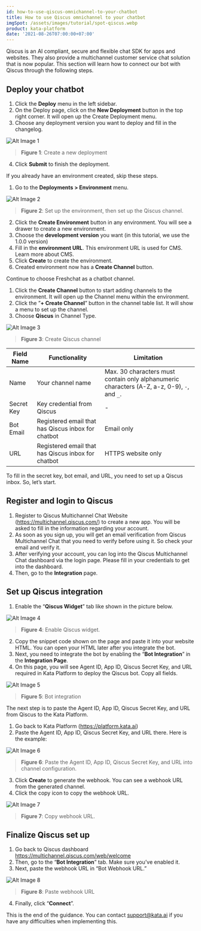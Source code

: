```yaml
---
id: how-to-use-qiscus-omnichannel-to-your-chatbot
title: How to use Qiscus omnichannel to your chatbot
imgSpot: /assets/images/tutorial/spot-qiscus.webp
product: kata-platform
date: '2021-08-26T07:00:00+07:00'
---
```


Qiscus is an AI compliant, secure and flexible chat SDK for apps and websites. They also provide a multichannel customer service chat solution that is now popular. This section will learn how to connect our bot with Qiscus through the following steps.

## Deploy your chatbot

1. Click the **Deploy** menu in the left sidebar.
2. On the Deploy page, click on the **New Deployment** button in the top right corner. It will open up the Create Deployment menu.
3. Choose any deployment version you want to deploy and fill in the changelog.

![Alt Image 1](https://lh5.googleusercontent.com/dvpyUOaDxzu0wbCpVdUwDWFrXAuphte-hnudP4Z7jPMZCle7hSIe3RVnQoH2O-NSxfPt6VZAyTfgqvS6ZnZabNfL447X4-UtEZJwpsxETPukgkIx0S--uQxMhhfW05P8OuGfm-m7)

> **Figure 1**: Create a new deployment

4. Click **Submit** to finish the deployment.

If you already have an environment created, skip these steps.

1. Go to the **Deployments > Environment** menu.

![Alt Image 2](https://lh3.googleusercontent.com/88Pxs5L8JuAmTCQNe8dxJwgPOFZVY72AJ3Vk_rdZqz7xKMnuMGT4En5cMB5kuNEl15BewuIbI54BwOcvpoIvx2f4rf1PfYba_XWGxxglpUGdGwvoWjwGEVmiFlZbrP8lwqUkp3v1)

> **Figure 2**: Set up the environment, then set up the Qiscus channel.

2. Click the **Create Environment** button in any environment. You will see a drawer to create a new environment.
3. Choose the **development version** you want (in this tutorial, we use the 1.0.0 version)
4. Fill in the **environment URL**. This environment URL is used for CMS. Learn more about CMS.
5. Click **Create** to create the environment.
6. Created environment now has a **Create Channel** button.

Continue to choose Freshchat as a chatbot channel.

1. Click the **Create Channel** button to start adding channels to the environment. It will open up the Channel menu within the environment.
2. Click the ”**+ Create Channel**” button in the channel table list. It will show a menu to set up the channel.
3. Choose **Qiscus** in Channel Type.

![Alt Image 3](https://lh4.googleusercontent.com/ls0ZhBnaEqJbd0EzEF33lttilhDqJwqauIK-FNc8Qrqzdl1J7I0KyMlODc9YoIhi8cdTlWdVLynndKfSJSQyOFxJJK3rFXiNPqVdHvxNDBNrmzH62U4Eh3hms8puCFVqT8AOTrm9)

> **Figure 3**: Create Qiscus channel

| Field Name | Functionality                                      | Limitation                                                                                  |
| ---------- | -------------------------------------------------- | ------------------------------------------------------------------------------------------- |
| Name       | Your channel name                                  | Max. 30 characters must contain only alphanumeric characters (A-Z, a-z, 0-9), `-`, and `_`. |
| Secret Key | Key credential from Qiscus                         | -                                                                                           |
| Bot Email  | Registered email that has Qiscus inbox for chatbot | Email only                                                                                  |
| URL        | Registered email that has Qiscus inbox for chatbot | HTTPS website only                                                                          |

To fill in the secret key, bot email, and URL, you need to set up a Qiscus inbox. So, let’s start.

## Register and login to Qiscus

1. Register to Qiscus Multichannel Chat Website (<a href="https://multichannel.qiscus.com/" target="_blank"><span>http</span>s://multichannel.qiscus.com/</a>) to create a new app. You will be asked to fill in the information regarding your account.
2. As soon as you sign up, you will get an email verification from Qiscus Multichannel Chat that you need to verify before using it. So check your email and verify it.
3. After verifying your account, you can log into the Qiscus Multichannel Chat dashboard via the login page. Please fill in your credentials to get into the dashboard.
4. Then, go to the **Integration** page.

## Set up Qiscus integration

1. Enable the “**Qiscus Widget**” tab like shown in the picture below.

![Alt Image 4](https://lh5.googleusercontent.com/1GJjJ9_KiU0o347aPuyETeMSGKtikUywh6L0K1eZrawVDwdyLtJV7oy4cOMa7x-yIY1aobagL1X77AcAUzBp6mZa4WiYOislTVZZC2WgJ11ZkK2sZZzAA_ZegADSYsUcDHmTi8O6)

> **Figure 4**: Enable Qiscus widget.

2. Copy the snippet code shown on the page and paste it into your website HTML. You can open your HTML later after you integrate the bot.
3. Next, you need to integrate the bot by enabling the “**Bot Integration**” in the **Integration Page**.
4. On this page, you will see Agent ID, App ID, Qiscus Secret Key, and URL required in Kata Platform to deploy the Qiscus bot. Copy all fields.

![Alt Image 5](https://lh5.googleusercontent.com/HX8bgSOSiOHHrm2pVT-5K-RLchYTq_3AFEAPN2GLs3sX3NjdSNGiYrU4gwbsM_MfL0oBfG2nrbI_AHMYC6rRz8Ml-6D7d306dbEydUsyHEIysfa8JrZp2XvCen0dEzapgdT-_qhE)

> **Figure 5**: Bot integration

The next step is to paste the Agent ID, App ID, Qiscus Secret Key, and URL from Qiscus to the Kata Platform.

1. Go back to Kata Platform (<a href="https://platform.kata.ai" target="_blank"><span>http</span>s://platform.kata.ai</a>)
2. Paste the Agent ID, App ID, Qiscus Secret Key, and URL there. Here is the example:

![Alt Image 6](https://lh5.googleusercontent.com/C8qEgXagNmauJuTZXU2R3X3RMfKRo7Kd4Y_R-At1d6Ad9oTqmU-KhDBZeVPwo_3fyjVNUL5ydxIUQudLPX3gZh3YrtjpzMZHDTBwuwNwy-hRNK9OAO5fbg7buZ2jgGJdn5WaD00R)

> **Figure 6**: Paste the Agent ID, App ID, Qiscus Secret Key, and URL into channel configuration.

3. Click **Create** to generate the webhook. You can see a webhook URL from the generated channel.
4. Click the copy icon to copy the webhook URL.

![Alt Image 7](https://lh3.googleusercontent.com/-bm2p8jYZsLQLLE4ZeHgXsJQtaQe09fBDtM2gNjuLhPFw4XVUzrudQPxCk8Ek8V3R8vduYAY_1cwsJpAnWDzRzHj1ABeqbst7Cq2J321Gx7RXtkhrAz3TvwCeAfL37B9L5i8JzxD)

> **Figure 7**: Copy webhook URL.

## Finalize Qiscus set up

1. Go back to Qiscus dashboard <a href="https://multichannel.qiscus.com/web/welcome" target="_blank"><span>http</span>s://multichannel.qiscus.com/web/welcome</a>
2. Then, go to the “**Bot Integration**” tab. Make sure you’ve enabled it.
3. Next, paste the webhook URL in “Bot Webhook URL.”

![Alt Image 8](https://lh5.googleusercontent.com/4prVthdWJHkoQZE5GnIi8BmgPzTleXHdCE5XOqd69NmU0ieECWMQc63_jAk71eg-_JfeSskuRt9-Q7knbZT_9ASphpKsfp0eRNbOzcH0j1kyvDLT9Hqsucg0dR7IwJ0iUNKwvX66)

> **Figure 8**: Paste webhook URL

4. Finally, click “**Connect**”.

This is the end of the guidance. You can contact support@kata.ai if you have any difficulties when implementing this.
